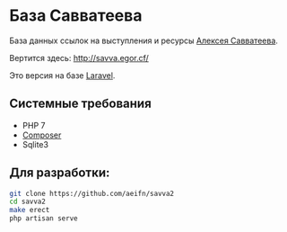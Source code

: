 # База Савватеева

База данных ссылок на выступления и ресурсы [Алексея Савватеева](https://ru.wikipedia.org/wiki/Савватеев,_Алексей_Владимирович).

Вертится здесь: http://savva.egor.cf/

Это версия на базе [Laravel](https://laravel.com).

## Системные требования

* PHP 7
* [Composer](http://getcomposer.org)
* Sqlite3


## Для разработки:

```bash
git clone https://github.com/aeifn/savva2
cd savva2
make erect
php artisan serve
```

